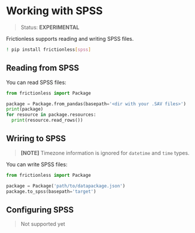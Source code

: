 # Working with SPSS

> Status: **EXPERIMENTAL**

Frictionless supports reading and writing SPSS files.

```sh
! pip install frictionless[spss]
```


## Reading from SPSS

You can read SPSS files:

```py
from frictionless import Package

package = Package.from_pandas(basepath='<dir with your .SAV files>')
print(package)
for resource in package.resources:
  print(resource.read_rows())
```


## Wriring to SPSS

> **[NOTE]** Timezone information is ignored for `datetime` and `time` types.

You can write SPSS files:

```py
from frictionless import Package

package = Package('path/to/datapackage.json')
package.to_spss(basepath='target')
```


## Configuring SPSS

> Not supported yet